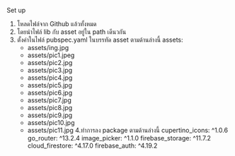 Set up
1. โหลดไฟล์จาก Github แล้วทั้งหมด 
2.  โดยนำไฟล์ lib กับ asset อยู่ใน path เดีนวกัน
3. ตั้งค่าในไฟล์ pubspec.yaml ในบรรทัด asset ตามด้านล่างนี้
     assets:
    - assets/ing.jpg
    - assets/pic1.jpeg
    - assets/pic2.jpg
    - assets/pic3.jpg
    - assets/pic4.jpg
    - assets/pic5.jpg
    - assets/pic6.jpg
    - assets/pic7.jpg
    - assets/pic8.jpg
    - assets/pic9.jpg
    - assets/pic10.jpg
    - assets/pic11.jpg
4.ทำการลง package ตามด้านล่างนี้
    cupertino_icons: ^1.0.6
    go_router: ^13.2.4
    image_picker: ^1.1.0
    firebase_storage: ^11.7.2
    cloud_firestore: ^4.17.0
    firebase_auth: ^4.19.2